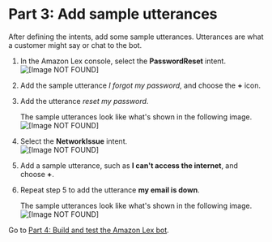 # Part 3: Add sample utterances<a name="tutorial1-add-sample-utterances"></a>

After defining the intents, add some sample utterances\. Utterances are what a customer might say or chat to the bot\.

1. In the Amazon Lex console, select the **PasswordReset** intent\.  
![\[Image NOT FOUND\]](http://docs.aws.amazon.com/connect/latest/adminguide/images/tutorial1-lex-utterance1.png)

1. Add the sample utterance *I forgot my password*, and choose the **\+** icon\.

1. Add the utterance *reset my password*\.

   The sample utterances look like what's shown in the following image\.  
![\[Image NOT FOUND\]](http://docs.aws.amazon.com/connect/latest/adminguide/images/tutorial1-passwordreset-utterances.png)

1. Select the **NetworkIssue** intent\.  
![\[Image NOT FOUND\]](http://docs.aws.amazon.com/connect/latest/adminguide/images/tutorial1-lex-utterance2.png)

1. Add a sample utterance, such as **I can't access the internet**, and choose **\+**\.

1. Repeat step 5 to add the utterance **my email is down**\.

   The sample utterances look like what's shown in the following image\.  
![\[Image NOT FOUND\]](http://docs.aws.amazon.com/connect/latest/adminguide/images/tutorial1-networkissue-utterances.png)

Go to [Part 4: Build and test the Amazon Lex bot](tutorial-lex-bot-build.md)\.